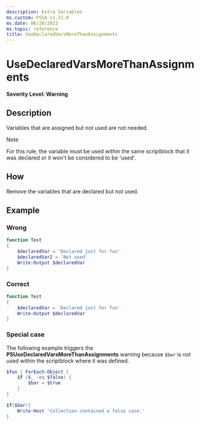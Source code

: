 ```yaml
---
description: Extra Variables
ms.custom: PSSA v1.21.0
ms.date: 06/28/2023
ms.topic: reference
title: UseDeclaredVarsMoreThanAssignments
---
```

# UseDeclaredVarsMoreThanAssignments

**Severity Level: Warning**

## Description

Variables that are assigned but not used are not needed.

> [!NOTE]
> For this rule, the variable must be used within the same scriptblock that it was declared or it
> won't be considered to be 'used'.

## How

Remove the variables that are declared but not used.

## Example

### Wrong

```powershell
function Test
{
    $declaredVar = 'Declared just for fun'
    $declaredVar2 = 'Not used'
    Write-Output $declaredVar
}
```

### Correct

```powershell
function Test
{
    $declaredVar = 'Declared just for fun'
    Write-Output $declaredVar
}
```

### Special case

The following example triggers the **PSUseDeclaredVarsMoreThanAssignments** warning because `$bar`
is not used within the scriptblock where it was defined.

```powershell
$foo | ForEach-Object {
    if ($_ -eq $false) {
        $bar = $true
    }
}

if($bar){
    Write-Host 'Collection contained a false case.'
}
```
